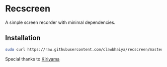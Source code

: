 # Recscreen
A simple screen recorder with minimal dependencies.

## Installation
```sh
sudo curl https://raw.githubusercontent.com/clawbhaiya/recscreen/master/recscreen > /usr/bin/recscreen && sudo chmod +x /usr/bin/recscreen
```

Special thanks to [Kiriyama](https://github.com/AvishekPD)

